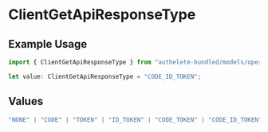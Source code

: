 # ClientGetApiResponseType

## Example Usage

```typescript
import { ClientGetApiResponseType } from "authelete-bundled/models/operations";

let value: ClientGetApiResponseType = "CODE_ID_TOKEN";
```

## Values

```typescript
"NONE" | "CODE" | "TOKEN" | "ID_TOKEN" | "CODE_TOKEN" | "CODE_ID_TOKEN" | "ID_TOKEN_TOKEN" | "CODE_ID_TOKEN_TOKEN"
```
